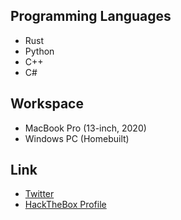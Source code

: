 ## Programming Languages
- Rust
- Python
- C++
- C#

## Workspace
- MacBook Pro (13-inch, 2020)
- Windows PC (Homebuilt)

## Link
- [Twitter](https://twitter.com/shellrow_)
- [HackTheBox Profile](https://app.hackthebox.eu/profile/539218)
